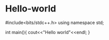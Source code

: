 # Hello-world
#include<bits/stdc++.h>
using namespace std;

int main(){
  cout<<"Hello world"<<endl;
  }
